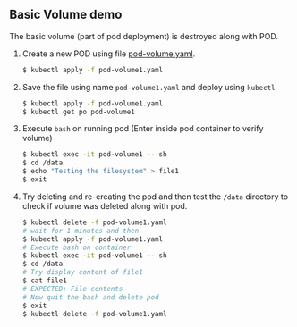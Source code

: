 ## Basic Volume demo

The basic volume (part of pod deployment) is destroyed along with POD.

1.  Create a new POD  using file [pod-volume.yaml](.\pod-volume.yaml).

    ```bash
    $ kubectl apply -f pod-volume1.yaml
    ```

2.  Save the file using name `pod-volume1.yaml` and deploy using `kubectl`

    ```bash
    $ kubectl apply -f pod-volume1.yaml
    $ kubectl get po pod-volume1
    ```

3.  Execute `bash` on running pod (Enter inside pod container to verify volume)

    ```bash
    $ kubectl exec -it pod-volume1 -- sh
    $ cd /data
    $ echo "Testing the filesystem" > file1
    $ exit
    ```

4.  Try deleting and re-creating the pod and then test the `/data` directory to check if volume was deleted along with pod.

    ```bash
    $ kubectl delete -f pod-volume1.yaml
    # wait for 1 minutes and then
    $ kubectl apply -f pod-volume1.yaml
    # Execute bash on container 
    $ kubectl exec -it pod-volume1 -- sh
    $ cd /data
    # Try display content of file1
    $ cat file1
    # EXPECTED: File contents
    # Now quit the bash and delete pod
    $ exit
    $ kubectl delete -f pod-volume1.yaml
    ```